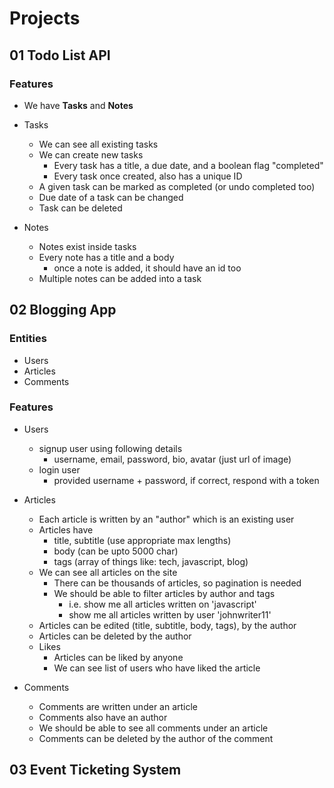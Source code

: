 # Projects 

## 01 Todo List API 

### Features 

- We have **Tasks** and **Notes** 

- Tasks 
	- We can see all existing tasks
	- We can create new tasks
		- Every task has a title, a due date, and a boolean flag "completed"
		- Every task once created, also has a unique ID 
	- A given task can be marked as completed (or undo completed too)
	- Due date of a task can be changed 
	- Task can be deleted

- Notes 
	- Notes exist inside tasks
	- Every note has a title and a body
		- once a note is added, it should have an id too
	- Multiple notes can be added into a task

	


## 02 Blogging App 

### Entities 
- Users
- Articles
- Comments 

### Features 

- Users
	- signup user using following details
		- username, email, password, bio, avatar (just url of image)
	- login user
		- provided username + password, if correct, respond with a token 

- Articles 
	- Each article is written by an "author" which is an existing user
	- Articles have 
		- title, subtitle (use appropriate max lengths)
		- body (can be upto 5000 char)
		- tags (array of things like: tech, javascript, blog)
	- We can see all articles on the site 
		- There can be thousands of articles, so pagination is needed 
		- We should be able to filter articles by author and tags
			- i.e. show me all articles written on 'javascript'
			- show me all articles written by user 'johnwriter11' 
	- Articles can be edited (title, subtitle, body, tags), by the author
	- Articles can be deleted by the author 
	- Likes
		- Articles can be liked by anyone
		- We can see list of users who have liked the article 


- Comments
	- Comments are written under an article
	- Comments also have an author 
	- We should be able to see all comments under an article
	- Comments can be deleted by the author of the comment 





## 03 Event Ticketing System 